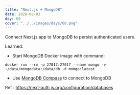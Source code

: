 ```yaml
---
title: "Next.js + MongoDB"
date: 2020-08-03
day: 60
cover: "../../images/days/60.png"
---
```


Connect Next.js app to MongoDB to persist authenticated users.

Learned:

- Start MongoDB Docker image with command:

```shell
docker run --rm -p 27017:27017 --name mongo -v ~/data/mongodata:/data/db -d mongo:latest
```

- Use [MongoDB Compass](https://www.mongodb.com/download-center/compass) to connect to MongoDB

Ref : https://next-auth.js.org/configuration/databases

